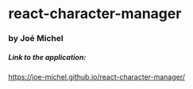 # react-character-manager
### by Joé Michel

##### Link to the application:
https://joe-michel.github.io/react-character-manager/
